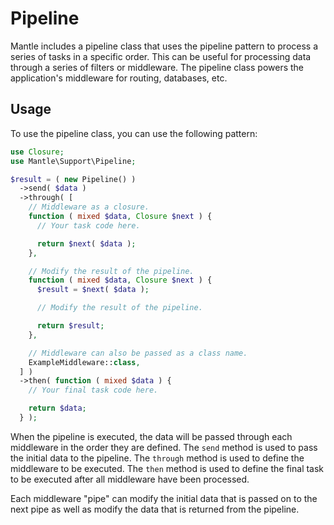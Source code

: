 # Pipeline

Mantle includes a pipeline class that uses the pipeline pattern to process a
series of tasks in a specific order. This can be useful for processing data
through a series of filters or middleware. The pipeline class powers the
application's middleware for routing, databases, etc.

## Usage

To use the pipeline class, you can use the following pattern:

```php
use Closure;
use Mantle\Support\Pipeline;

$result = ( new Pipeline() )
  ->send( $data )
  ->through( [
    // Middleware as a closure.
    function ( mixed $data, Closure $next ) {
      // Your task code here.

      return $next( $data );
    },

    // Modify the result of the pipeline.
    function ( mixed $data, Closure $next ) {
      $result = $next( $data );

      // Modify the result of the pipeline.

      return $result;
    },

    // Middleware can also be passed as a class name.
    ExampleMiddleware::class,
  ] )
  ->then( function ( mixed $data ) {
    // Your final task code here.

    return $data;
  } );
```

When the pipeline is executed, the data will be passed through each middleware
in the order they are defined. The `send` method is used to pass the initial
data to the pipeline. The `through` method is used to define the middleware to
be executed. The `then` method is used to define the final task to be executed
after all middleware have been processed.

Each middleware "pipe" can modify the initial data that is passed on to the next
pipe as well as modify the data that is returned from the pipeline.